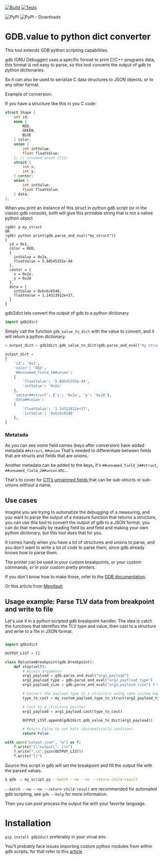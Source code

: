 [![Build](https://github.com/zakaria1193/gdb2dict/actions/workflows/release.yml/badge.svg)](https://github.com/zakaria1193/gdb2dict/actions/workflows/release.yml)
[![Tests](https://github.com/zakaria1193/gdb2dict/actions/workflows/test.yml/badge.svg)](https://github.com/zakaria1193/gdb2dict/actions/workflows/test.yml)

![PyPI](https://img.shields.io/pypi/v/gdb2dict?label=pypi%20package)
![PyPI - Downloads](https://img.shields.io/pypi/dm/gdb2dict)



# GDB.value to python dict converter

This tool extends GDB python scripting capabilities.

gdb (GNU Debugger) uses a specific format to print C/C++ programs data, this format is not easy to parse, so this tool converts the output of gdb to python dictionaries.

So it can also be used to serialize C data structures to JSON objects, or to any other format.

Example of conversion:

If you have a structure like this in you C code:

```c
struct Shape {
    int id;
    enum {
        RED,
        GREEN,
        BLUE
    } color;
    union {
        int intValue;
        float floatValue;
    }; // unnamed union (C11)
    struct {
        int x;
        int y;
    } center;
    union {
        int intValue;
        float floatValue;
    } data;
};
```

When you print an instance of this struct in python gdb script (or in the classic gdb console),
both will give this printable string that is not a native python object

```gdb
(gdb) p my_struct
OR
(gdb) python print(gdb.parse_and_eval("my_struct"))
{
  id = 0x1,
  color = RED,
  {
    intValue = 0x2a,
    floatValue = 5.88545355e-44
  },
  center = {
    x = 0x1e,
    y = 0x28
  },
  data = {
    intValue = 0x6c6c6548,
    floatValue = 1.14313912e+27,
  }
}
```

gdb2dict lets convert the output of gdb to a python dictionary.

```python
import gdb2dict
```

Simply call the function `gdb_value_to_dict` with the value to convert,
and it will return a python dictionary.

```python
> output_dict = gdb2dict.gdb_value_to_dict(gdb.parse_and_eval("my_struct"))

output_dict =
{
    'id': '0x1',
    'color': 'RED',
    '##unnamed_field_1##union':
    {
        'floatValue': '5.88545355e-44',
        'intValue': '0x2a'
    },
    'center##struct': {'x': '0x1e', 'y': '0x28'},
    'data##union':
    {
        'floatValue': '1.14313912e+27',
        'intValue': '0x6c6c6548'
    },
}

```

### Metatada

As you can see some field names (keys after conversion) have added metadata `##struct`, `##union`
That's needed to differentiate between fields that are structs and fields that are unions.

Another metadata can be added to the keys, it's `##unnamed_field_1##struct`,
`##unnamed_field_2##union` etc...

That's to cover for [ C11's unnanmed fields ](https://gcc.gnu.org/onlinedocs/gcc/Unnamed-Fields.html)
that can be sub-structs or sub-unions without a name.

## Use cases

Imagine you are trying to automatize the debugging of a measuring, and you want to parse the output of a measure function that returns a structure, you can use this tool to convert the output of gdb to a JSON format,
you can do that manually by reading field by and field and making your own python dictionary, but this tool does that for you.

It comes handy when you have a lot of structures and unions to parse, and you don't want to write a lot of code to parse them, since gdb already knows how to parse them.

The printer can be used in your custom breakpoints, or your custom commands, or in your custom pretty printers.

If you don't know how to make those, refer to the [GDB documentation](https://sourceware.org/gdb/onlinedocs/gdb/Python-API.html#Python-API).

Or this article from [Memfault](https://interrupt.memfault.com/blog/automate-debugging-with-gdb-python-api)

## Usage example: Parse TLV data from breakpoint and write to file

Let's use it in a python scripted gdb breakpoint handler.
The idea is catch the functions that identifies the TLV type and value,
then cast to a structure and write to a file in JSON format.

```python my_script.py

import gdb2dict

OUTPUT_LIST = []

class MyCustomBreakpoint(gdb.Breakpoint):
    def stop(self):
        # Access arguments
        arg1_payload = gdb.parse_and_eval("arg1_payload")
        arg2_payload_type = gdb.parse_and_eval("arg2_paytload_type")
        arg3_payload_size = gdb.parse_and_eval("arg3_payload_size") # Not needed here

        # Convert the payload type to a structure using some custom mapping function
        type_to_cast = my_custom_payload_type_to_struct(arg2_payload_type)

        # Cast to a structure pointer
        arg1_payload = arg1_payload.cast(type_to_cast)

        OUTPUT_LIST.append(gdb2dict.gdb_value_to_dict(arg1_payload))

        # Return False to not halt (Automatically continue)
        return False

with open("output.json", "w") as f:
    f.write("{\"output\": [\n")
    f.write(",\n".join(OUTPUT_LIST))
    f.write("]}")

```

Source this script in gdb will set the breakpoint and fill the output file with the parsed values.

```bash
$ gdb -x my_script.py --batch --nw --nx --return-child-result
```

`--batch --nw --nx --return-child-result` are recommended for automated gdb scripting,
see `gdb --help` for more information.

Then you can post process the output file with your favorite language.


# Installation

`pip install gdb2dict` preferably in your virual env.

You'll probably face issues importing custom python modules from within gdb scripts, for that refer to this [article](https://interrupt.memfault.com/blog/using-pypi-packages-with-GDB)

